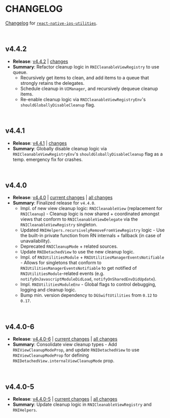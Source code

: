 # CHANGELOG

[Changelog](https://github.com/dominicstop/react-native-ios-utilities/blob/master/CHANGELOG.md) for [`react-native-ios-utilities`](https://github.com/dominicstop/react-native-ios-utilities).

<br>

## v4.4.2

* **Release**: [v4.4.2](https://github.com/dominicstop/react-native-ios-utilities/releases/tag/v4.4.2) | [changes](https://github.com/dominicstop/react-native-ios-utilities/compare/v4.4.1...v4.4.2)
* **Summary**: Refactor cleanup logic in `RNICleanableViewRegistry` to use queue.
  * Recursively get items to clean, and add items to a queue that strongly retains the delegates.
  * Schedule cleanup in `UIManager`, and recursively dequeue cleanup items.
  * Re-enable cleanup logic via `RNICleanableViewRegistryEnv`'s `shouldGloballyDisableCleanup` flag.

<br>

## v4.4.1

* **Release**: [v4.4.1](https://github.com/dominicstop/react-native-ios-utilities/releases/tag/v4.4.1) | [changes](https://github.com/dominicstop/react-native-ios-utilities/compare/v4.4.0...v4.4.1)
* **Summary**: Globally disable cleanup logic via `RNICleanableViewRegistryEnv`'s `shouldGloballyDisableCleanup` flag as a temp. emergency fix for crashes.

<br>

## v4.4.0

* **Release**: [v4.4.0](https://github.com/dominicstop/react-native-ios-utilities/releases/tag/v4.4.0) | [current changes](https://github.com/dominicstop/react-native-ios-utilities/compare/v4.4.0-6...v4.4.0) | [all changes](https://github.com/dominicstop/react-native-ios-utilities/compare/v4.3.2...v4.4.0)
* **Summary**: Finalized release for `v4.4.0`.
  * Impl. of new view cleanup logic: `RNICleanableView` (replacement for `RNICleanup`) - Cleanup logic is now shared + coordinated amongst views that conform to `RNICleanableViewDelegate` via the `RNICleanableViewRegistry` singleton.
  * Updated `RNIHelpers.recursivelyRemoveFromViewRegistry` logic - Use the built-in private function from RN internals + fallback (in case of unavailability).
  * Deprecated `RNICleanupMode` + related sources.
  * Update `RNIDetachedView` to use the new cleanup logic.
  * Impl. of  `RNIUtilitiesModule` + `RNIUtilitiesManagerEventsNotifiable` - Allows for singletons that conform to `RNIUtilitiesManagerEventsNotifiable` to get notified of `RNIUtilitiesModule`-related events (e.g. `notifyOnJavascriptModuleDidLoad`, `notifyOnSharedEnvDidUpdate`).
  * Impl. `RNIUtilitiesModuleEnv` - Global flags to control debugging, logging and cleanup logic.
  * Bump min. version dependency to `DGSwiftUtilities` from `0.12` to `0.17`.

<br>

## v4.4.0-6

* **Release**: [v4.4.0-6](https://github.com/dominicstop/react-native-ios-utilities/releases/tag/v4.4.0-6) | [current changes](https://github.com/dominicstop/react-native-ios-utilities/compare/v4.4.0-5...v4.4.0-6) | [all changes](https://github.com/dominicstop/react-native-ios-utilities/compare/v4.3.2...v4.4.0-6)
* **Summary**: Consolidate view cleanup types - Add `RNIViewCleanupModeProp`, and update `RNIDetachedView` to use  `RNIViewCleanupModeProp` for defining `RNIDetachedView.internalViewCleanupMode` prop.

<br>

## v4.4.0-5

* **Release**: [v4.4.0-5](https://github.com/dominicstop/react-native-ios-utilities/releases/tag/v4.4.0-5) | [current changes](https://github.com/dominicstop/react-native-ios-utilities/compare/v4.4.0-4...v4.4.0-5) | [all changes](https://github.com/dominicstop/react-native-ios-utilities/compare/v4.3.2...v4.4.0-5)
* **Summary**: Update cleanup logic in `RNICleanableViewRegistry` and `RNIHelpers`.
